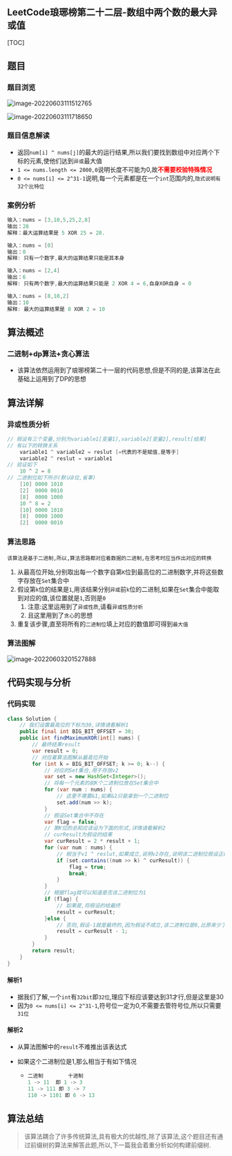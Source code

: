 ## LeetCode琅琊榜第二十二层-数组中两个数的最大异或值

[TOC]

## 题目

### 题目浏览

![image-20220603111512765](E:\暂存\博客\暂存图片\image-20220603111512765.png)

![image-20220603111718650](E:\暂存\博客\暂存图片\image-20220603111718650.png)

### 题目信息解读

- 返回`num[i] ^ nums[j]`的最大的运行结果,所以我们要找到数组中对应两个下标的元素,使他们达到`异或`最大值
- `1 <= nums.length <= 2000,0`说明长度不可能为0,故<font color = red>**不需要校验特殊情况**</font>
- `0 <= nums[i] <= 2^31-1`说明,每一个元素都是在一个`int`范围内的,`隐式说明有32个比特位`

### 案例分析

```java
输入：nums = [3,10,5,25,2,8]
输出：28
解释：最大运算结果是 5 XOR 25 = 28.
```

```java
输入：nums = [0]
输出：0
解释: 只有一个数字,最大的运算结果只能是其本身
```

```java
输入：nums = [2,4]
输出：6
解释: 只有两个数字,最大的运算结果只能是 2 XOR 4 = 6,自身XOR自身 = 0
```

```Java
输入：nums = [8,10,2]
输出：10
解释: 最大的运算结果是 8 XOR 2 = 10
```

## 算法概述

### 二进制+dp算法+贪心算法

- 该算法依然运用到了琅琊榜第二十一层的代码思想,但是不同的是,该算法在此基础上运用到了DP的思想

## 算法详解

### 异或性质分析

```java
// 假设有三个变量,分别为variable1[变量1],variable2[变量2],result[结果]
// 有以下的转换关系
	variable1 ^ variable2 = reslut [=代表的不是赋值,是等于]
	variable2 ^ reslut = variable1
// 验证如下
    10 ^ 2 = 8
// 二进制位如下所示(默认8位,省事)
	[10] 0000 1010
    [2]  0000 0010
    [8]  0000 1000
    10 ^ 8 = 2
    [10] 0000 1010
    [8]  0000 1000
    [2]  0000 0010  
```

### 算法思路

`该算法是基于二进制,所以,算法思路都对应着数据的二进制,在思考时应当作出对应的转换`

1. 从最高位开始,分别取出每一个数字自第`K`位到最高位的二进制数字,并将这些数字存放在`Set`集合中
2. 假设第`k`位的结果是`1`,用该结果分别`异或`前`k`位的二进制,如果在`Set`集合中能取到对应的值,该位置就是`1`,否则是`0`
   1. 注意:这里运用到了`异或性质`,请看`异或性质分析`
   2. 且这里用到了`贪心`的思想
3. 重复该步骤,直至将所有的`二进制位`填上对应的数值即可得到`最大值`

### 算法图解

![image-20220603201527888](暂存图片/image-20220603201527888.png)

## 代码实现与分析

### 代码实现

```Java
class Solution {
    // 我们设置最高位的下标为30,详情请看解析1
    public final int BIG_BIT_OFFSET = 30;
    public int findMaximumXOR(int[] nums) {
        // 最终结果result
        var result = 0;
        // 对应着算法图解从最高位开始
        for (int k = BIG_BIT_OFFSET; k >= 0; k--) {
            // 对应的Set集合,用于存放v2
            var set = new HashSet<Integer>();
            // 将每一个元素的前K个二进制位放在Set集合中
            for (var num : nums) {
                // 这里不需要&1,如果&1只能拿到一个二进制位
                set.add(num >> k);
            }
            // 假设Set集合中不存在
            var flag = false;
            // 第K位的总和应该设为下面的形式,详情请看解析2
            // curResult为假设的结果
            var curResult = 2 * result + 1;
            for (var num : nums) {
                // 相当于v1 ^ reslut,如果成立,说明v2存在,说明该二进制位假设正确,改flag
                if (set.contains((num >> k) ^ curResult)) {
                    flag = true;
                    break;
                }
            }
            // 根据flag就可以知道是否该二进制位为1
            if (flag) {
                // 如果是,将假设的给最终
                result = curResult;
            }else {
                // 否则,假设-1就是最终的,因为假设不成立,该二进制位是0,比原来少了1
                result = curResult - 1;
            }
        }
        return result;
    }
}
```

#### 解析1

- 据我们了解,一个`int`有`32bit`即`32位`,理应下标应该要达到31才行,但是这里是30
- 因为`0 <= nums[i] <= 2^31-1`,符号位一定为0,不需要去管符号位,所以只需要`31位`

#### 解析2

- 从算法图解中的`result`不难推出该表达式

- 如果这个二进制位是1,那么相当于有如下情况

  - ```Java
    二进制        十进制
    1 -> 11  即 1 -> 3
    11 -> 111 即 3 -> 7
    110 -> 1101 即 6 -> 13
    ```

## 算法总结

> 该算法耦合了许多传统算法,具有极大的优越性,除了该算法,这个题目还有通过前缀树的算法来解答此题,所以,下一篇我会着重分析如何构建前缀树.
